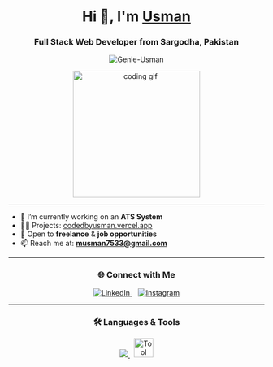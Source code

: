 <h1 align="center">
  Hi 👋, I'm <a href="https://www.codedbyusman.vercel.app" target="_blank">Usman</a>
</h1>
<h3 align="center">Full Stack Web Developer from Sargodha, Pakistan</h3>

<p align="center">
  <img src="https://komarev.com/ghpvc/?username=Genie-Usman&label=Profile%20views&color=00FF7F&style=flat" alt="Genie-Usman" />
</p>

<div align="center">
  <img src="https://media.giphy.com/media/SWoSkN6DxTszqIKEqv/giphy.gif" width="250" alt="coding gif">
</div>

---

- 🌱 I’m currently working on an **ATS System**
- 👨‍💻 Projects: [codedbyusman.vercel.app](https://codedbyusman.vercel.app)
- 🤝 Open to **freelance** & **job opportunities**
- 📫 Reach me at: **musman7533@gmail.com**

---

<h3 align="center">🌐 Connect with Me</h3>

<p align="center">
  <a href="https://www.linkedin.com/in/genie-usman/" target="_blank">
    <img src="https://img.icons8.com/doodle/38/linkedin--v2.png" alt="LinkedIn" />
  </a>
  &nbsp;&nbsp;
  <a href="https://instagram.com/_.usmanrajput" target="_blank">
    <img src="https://img.icons8.com/doodle/38/instagram-new--v2.png" alt="Instagram" />
  </a>
</p>

---

<h3 align="center">🛠️ Languages & Tools</h3>

<p align="center">
  <a href="https://skillicons.dev">
    <img src="https://skillicons.dev/icons?i=html,css,js,react,nextjs,nodejs,express,mongodb,firebase,tailwind,bootstrap,figma,git,github,vscode" />
    <img src="https://img.icons8.com/?size=48&id=gKfcEStXI1Hm&format=png&color=000000" alt="Tool Icon" width="38" style="margin-left: 8px;" />
    
  </a>
</p>
